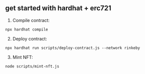 ## get started with hardhat + erc721


1. Compile contract:

```
npx hardhat compile
```

2. Deploy contract:

```
npx hardhat run scripts/deploy-contract.js --network rinkeby
```

3.  Mint NFT:

```
node scripts/mint-nft.js
```